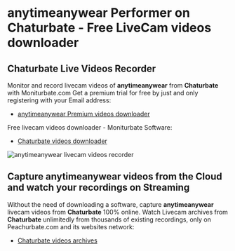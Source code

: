 # anytimeanywear Performer on Chaturbate - Free LiveCam videos downloader

## Chaturbate Live Videos Recorder

Monitor and record livecam videos of **anytimeanywear** from **Chaturbate** with Moniturbate.com
Get a premium trial for free by just and only registering with your Email address:
* [anytimeanywear Premium videos downloader](https://moniturbate.com/request-demo-licence-key.html)

Free livecam videos downloader - Moniturbate Software:
* [Chaturbate videos downloader](https://moniturbate.com/moniturbate-download-software.html)

![anytimeanywear livecam videos recorder](https://peachurnet.com/templates/moniturbate-software.png)


## Capture anytimeanywear videos from the Cloud and watch your recordings on Streaming

Without the need of downloading a software, capture **anytimeanywear** livecam videos from **Chaturbate** 100% online.
Watch Livecam archives from **Chaturbate** unlimitedly from thousands of existing recordings, only on Peachurbate.com and its websites network:
* [Chaturbate videos archives](https://peachurnet.com/)